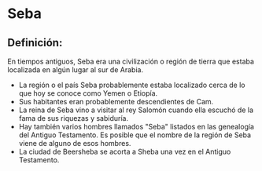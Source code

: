 # Seba

## Definición: 

En tiempos antiguos, Seba era una civilización o región de tierra que estaba localizada en algún lugar al sur de Arabia.

* La región o el país Seba probablemente estaba localizado cerca de lo que hoy se conoce como Yemen o Etiopía.
* Sus habitantes eran probablemente descendientes de Cam.
* La reina de Seba vino a visitar al rey Salomón cuando ella escuchó de la fama de sus riquezas y sabiduría.
* Hay también varios hombres llamados "Seba" listados en las genealogía del Antiguo Testamento. Es posible que el nombre de la región de Seba viene de alguno de esos hombres.
* La ciudad de Beersheba se acorta a Sheba una vez en el Antiguo Testamento.


